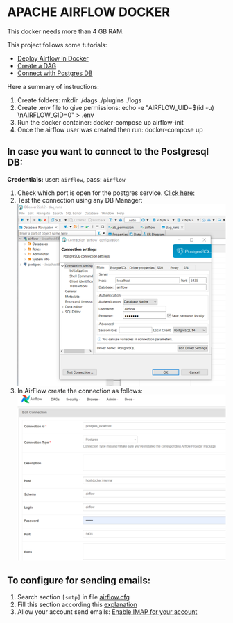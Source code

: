 # APACHE AIRFLOW DOCKER

This docker needs more than 4 GB RAM.

This project follows some tutorials:
- [Deploy Airflow in Docker](https://www.youtube.com/watch?v=aTaytcxy2Ck&ab_channel=DatawithMarc)
- [Create a DAG](https://www.youtube.com/watch?v=IH1-0hwFZRQ&ab_channel=DatawithMarc)
- [Connect with Postgres DB](https://www.youtube.com/watch?v=S1eapG6gjLU&ab_channel=coder2j)

Here a summary of instructions:

1. Create folders:  mkdir ./dags ./plugins ./logs 
2. Create .env file to give permissions: echo -e "AIRFLOW_UID=$(id -u) \nAIRFLOW_GID=0" > .env
3. Run the docker container: docker-compose up airflow-init
4. Once the airflow user was created then run: docker-compose up

## In case you want to connect to the Postgresql DB:

**Credentials:** user: `airflow`, pass: `airflow`

1. Check which port is open for the postgres service. [Click here:](https://github.com/Borreguin/ApacheAirflow/blob/52b468a589f013c1c63ad6589770c72c9db99bb8/docker-compose.yaml#L93)
2. Test the connection using any DB Manager: 
![DBManager](images/SQLConnection.PNG)
3. In AirFlow create the connection as follows:
![AirFlowConnection](images/airflowDBConnection.PNG)

## To configure for sending emails:

1. Search section `[smtp]` in file [airflow.cfg](config/airflow.cfg)
2. Fill this section according this [explanation](https://naiveskill.com/send-email-from-airflow/) 
3. Allow your account send emails: [Enable IMAP for your account](https://hevodata.com/learn/airflow-emailoperator/)